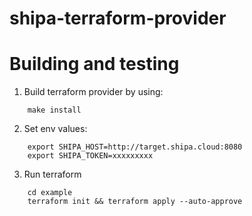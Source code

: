 # shipa-terraform-provider


# Building and testing

1. Build terraform provider by using:
```
    make install
```

2. Set env values:
```    
    export SHIPA_HOST=http://target.shipa.cloud:8080
    export SHIPA_TOKEN=xxxxxxxxx
```

3. Run terraform
```
    cd example
    terraform init && terraform apply --auto-approve  
``` 
